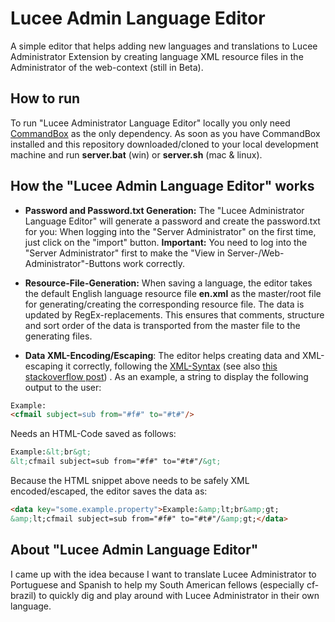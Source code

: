 # Lucee Admin Language Editor

A simple editor that helps adding new languages and translations to Lucee Administrator Extension by creating language XML resource files in the Administrator of the web-context (still in Beta).

## How to run

To run "Lucee Administrator Language Editor" locally you only need [CommandBox](https://www.ortussolutions.com/products/commandbox) as the only dependency. As soon as you have CommandBox installed and this repository downloaded/cloned to your local development machine and run **server.bat** (win) or **server.sh** (mac & linux).

## How the "Lucee Admin Language Editor" works

- **Password and Password.txt Generation:** The "Lucee Administrator Language Editor" will generate a password and create the password.txt for you: When logging into the "Server Administrator" on the first time, just click on the "import" button. **Important:** You need to log into the "Server Administrator" first to make the "View in Server-/Web-Administrator"-Buttons work correctly.

- **Resource-File-Generation:** When saving a language, the editor takes the default English language resource file **en.xml** as the master/root file for generating/creating the corresponding resource file. The data is updated by RegEx-replacements. This ensures that comments, structure and sort order of the data is transported from the master file to the generating files.

- **Data XML-Encoding/Escaping**: The editor helps creating data and XML-escaping it correctly, following the [XML-Syntax](https://www.w3.org/TR/xml/#syntax) (see also [this stackoverflow post](https://stackoverflow.com/a/28152666/2645359)) . As an example, a string to display the following output to the user:

```html
Example:
<cfmail subject=sub from="#f#" to="#t#"/>
```

Needs an HTML-Code saved as follows:

```html
Example:&lt;br&gt;
&lt;cfmail subject=sub from="#f#" to="#t#"/&gt;
```

Because the HTML snippet above needs to be safely XML encoded/escaped, the editor saves the data as:

```html
<data key="some.example.property">Example:&amp;lt;br&amp;gt;
&amp;lt;cfmail subject=sub from="#f#" to="#t#"/&amp;gt;</data>
```

## About "Lucee Admin Language Editor"

I came up with the idea because I want to translate Lucee Administrator to Portuguese and Spanish to help my South American fellows (especially cf-brazil) to quickly dig and play around with Lucee Administrator in their own language.
